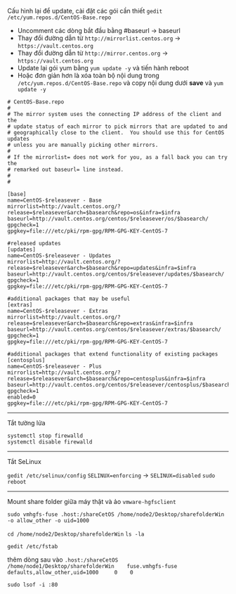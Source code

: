 Cấu hình lại để update, cài đặt các gói cần thiết
```gedit /etc/yum.repos.d/CentOS-Base.repo```
* Uncomment các dòng bắt đầu bằng #baseurl -> baseurl
* Thay đổi đường dẫn từ ```http://mirrorlist.centos.org``` -> ````https://vault.centos.org````
* Thay đổi đường dẫn từ ```http://mirror.centos.org``` -> ```https://vault.centos.org```
* Update lại gói yum bằng ```yum update -y``` và tiến hành reboot
* Hoặc đơn giản hơn là xóa toàn bộ nội dung trong ``/etc/yum.repos.d/CentOS-Base.repo`` và copy nội dung dưới **save** và ``yum update -y``
  
```
# CentOS-Base.repo
#
# The mirror system uses the connecting IP address of the client and the
# update status of each mirror to pick mirrors that are updated to and
# geographically close to the client.  You should use this for CentOS updates
# unless you are manually picking other mirrors.
#
# If the mirrorlist= does not work for you, as a fall back you can try the 
# remarked out baseurl= line instead.
#
#

[base]
name=CentOS-$releasever - Base
mirrorlist=http://vault.centos.org/?release=$releasever&arch=$basearch&repo=os&infra=$infra
baseurl=http://vault.centos.org/centos/$releasever/os/$basearch/
gpgcheck=1
gpgkey=file:///etc/pki/rpm-gpg/RPM-GPG-KEY-CentOS-7

#released updates 
[updates]
name=CentOS-$releasever - Updates
mirrorlist=http://vault.centos.org/?release=$releasever&arch=$basearch&repo=updates&infra=$infra
baseurl=http://vault.centos.org/centos/$releasever/updates/$basearch/
gpgcheck=1
gpgkey=file:///etc/pki/rpm-gpg/RPM-GPG-KEY-CentOS-7

#additional packages that may be useful
[extras]
name=CentOS-$releasever - Extras
mirrorlist=http://vault.centos.org/?release=$releasever&arch=$basearch&repo=extras&infra=$infra
baseurl=http://vault.centos.org/centos/$releasever/extras/$basearch/
gpgcheck=1
gpgkey=file:///etc/pki/rpm-gpg/RPM-GPG-KEY-CentOS-7

#additional packages that extend functionality of existing packages
[centosplus]
name=CentOS-$releasever - Plus
mirrorlist=http://vault.centos.org/?release=$releasever&arch=$basearch&repo=centosplus&infra=$infra
baseurl=http://vault.centos.org/centos/$releasever/centosplus/$basearch/
gpgcheck=1
enabled=0
gpgkey=file:///etc/pki/rpm-gpg/RPM-GPG-KEY-CentOS-7

```

---------------------------------------------------------------------------------------------
Tắt tường lửa
```
systemctl stop firewalld
systemctl disable firewalld
```
---------------------------------------------------------------------------------------------
Tắt SeLinux

```gedit /etc/selinux/config```
```SELINUX=enforcing``` ->  ```SELINUX=disabled```
```sudo reboot```

---------------------------------------------------------------------------------------------
Mount share folder giữa máy thật và ảo
```vmware-hgfsclient```

```sudo vmhgfs-fuse .host:/shareCetOS /home/node2/Desktop/sharefolderWin -o allow_other -o uid=1000```

```cd /home/node2/Desktop/sharefolderWin```
```ls -la```

```gedit /etc/fstab```



thêm dòng sau vào
```.host:/shareCetOS   /home/node1/Desktop/sharefolderWin    fuse.vmhgfs-fuse    defaults,allow_other,uid=1000     0    0```

```sudo lsof -i :80```

